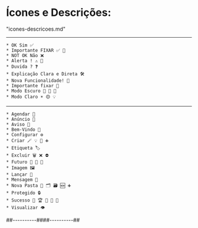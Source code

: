 
# Ícones e Descrições:
"icones-descricoes.md"

---

```
* OK Sim ✅
* Importante FIXAR ✅ 📌
* NOT OK Não ❌
* Alerta ! ⚠️ 🚧
* Duvida ? ❓
* Explicação Clara e Direta 🛠️
* Nova Funcionalidade! 🧩
* Importante fixar 📌
* Modo Escuro 🌙 🦇 🦉
* Modo Claro ☀️ 🟡 💡
```
---
```
* Agendar 📅
* Anúncio 📢
* Aviso 🔔
* Bem-Vindo 🤝 
* Configurar ⚙️
* Criar 🪄 💡 🌱 ➕
* Etiqueta 🏷️
* Excluir 🗑️ ❌ ⛔ 
* Futuro 🤖 🚀 📡
* Imagem 🖼️
* Lançar 🚀
* Mensagem 💬
* Nova Pasta 📂 🗂️ 🗃️ 🆕 ➕
* Protegido 🔒
* Sucesso 🎉 🏆 🥇 🌟 🎯
* Visualizar 👁️
```


##----------####----------##
